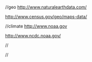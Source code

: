 //geo
http://www.naturalearthdata.com/

http://www.census.gov/geo/maps-data/

//climate
http://www.noaa.gov

http://www.ncdc.noaa.gov/

//

//


